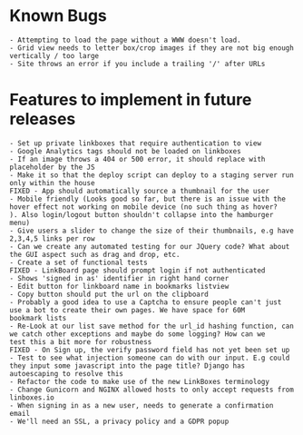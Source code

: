 # Known Bugs
	- Attempting to load the page without a WWW doesn't load.
	- Grid view needs to letter box/crop images if they are not big enough vertically / too large
	- Site throws an error if you include a trailing '/' after URLs	

# Features to implement in future releases
	- Set up private linkboxes that require authentication to view
	- Google Analytics tags should not be loaded on linkboxes
	- If an image throws a 404 or 500 error, it should replace with placeholder by the JS
	- Make it so that the deploy script can deploy to a staging server run only within the house
	FIXED - App should automatically source a thumbnail for the user
	- Mobile friendly (Looks good so far, but there is an issue with the hover effect not working on mobile device (no such thing as hover?		). Also login/logout button shouldn't collapse into the hamburger menu)
	- Give users a slider to change the size of their thumbnails, e.g have 2,3,4,5 links per row
	- Can we create any automated testing for our JQuery code? What about the GUI aspect such as drag and drop, etc.
	- Create a set of functional tests	
	FIXED - LinkBoard page should prompt login if not authenticated
	- Shows 'signed in as' identifier in right hand corner
	- Edit button for linkboard name in bookmarks listview
	- Copy button should put the url on the clipboard
	- Probably a good idea to use a Captcha to ensure people can't just use a bot to create their own pages. We have space for 60M 			bookmark lists
	- Re-Look at our list save method for the url_id hashing function, can we catch other exceptions and maybe do some logging? How can we 		test this a bit more for robustness 
	FIXED - On Sign up, the verify password field has not yet been set up
	- Test to see what injection someone can do with our input. E.g could they input some javascript into the page title? Django has 		autoescaping to resolve this
	- Refactor the code to make use of the new LinkBoxes terminology
	- Change Gunicorn and NGINX allowed hosts to only accept requests from linboxes.io
	- When signing in as a new user, needs to generate a confirmation email
	- We'll need an SSL, a privacy policy and a GDPR popup
